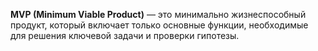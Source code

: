 **MVP (Minimum Viable Product)** — это минимально жизнеспособный продукт, который включает только основные функции, необходимые для решения ключевой задачи и проверки гипотезы.